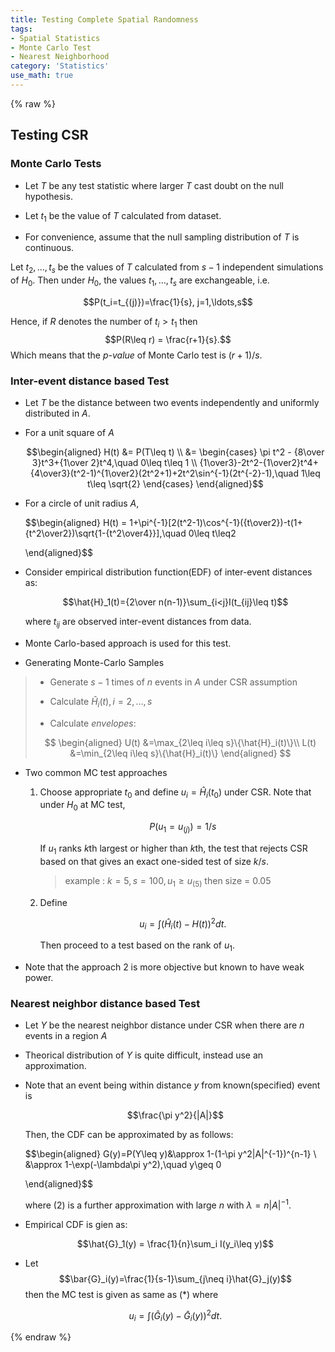 ```yaml
---
title: Testing Complete Spatial Randomness
tags:
- Spatial Statistics
- Monte Carlo Test
- Nearest Neighborhood
category: 'Statistics'
use_math: true
---
```

{% raw %}
## Testing CSR

### Monte Carlo Tests

-   Let $T$ be any test statistic where larger $T$ cast doubt on the
    null hypothesis.

-   Let $t_1$ be the value of $T$ calculated from dataset.

-   For convenience, assume that the null sampling distribution of $T$
    is continuous.

Let $t_2,\ldots,t_s$ be the values of $T$ calculated from $s-1$
independent simulations of $H_0$. Then under $H_0$, the values
$t_1,\ldots,t_s$ are exchangeable, i.e.

$$P(t_i=t_{(j)})=\frac{1}{s}, j=1,\ldots,s$$ 

Hence, if $R$ denotes the
number of $t_i>t_1$ then $$P(R\leq r) = \frac{r+1}{s}.$$ Which means
that the *p-value* of Monte Carlo test is $(r+1)/s$.

### Inter-event distance based Test 

-   Let $T$ be the distance between two events independently and
    uniformly distributed in $A$.

-   For a unit square of $A$ 

    $$\begin{aligned}
        H(t) &= P(T\leq t) \\
        &= 
        \begin{cases}
        \pi t^2 - {8\over 3}t^3+{1\over 2}t^4,\quad 0\leq t\leq 1 \\
        {1\over3}-2t^2-{1\over2}t^4+{4\over3}(t^2-1)^{1\over2}(2t^2+1)+2t^2\sin^{-1}(2t^{-2}-1),\quad 1\leq t\leq \sqrt{2}
        \end{cases}
    \end{aligned}$$

-   For a circle of unit radius $A$, 

    $$\begin{aligned}
            H(t) = 1+\pi^{-1}[2(t^2-1)\cos^{-1}({t\over2})-t(1+{t^2\over2})\sqrt{1-{t^2\over4}}],\quad 0\leq t\leq2
        
    \end{aligned}$$

-   Consider empirical distribution function(EDF) of inter-event
    distances as:
    
    $$\hat{H}_1(t)={2\over n(n-1)}\sum_{i<j}I(t_{ij}\leq t)$$ 
    
    where
    $t_{ij}$ are observed inter-event distances from data.

-   Monte Carlo-based approach is used for this test.

-   Generating Monte-Carlo Samples

> -   Generate $s-1$ times of $n$ events in $A$ under CSR assumption
>
> -   Calculate $\hat{H}_i(t), i=2,\ldots,s$
>
> -   Calculate *envelopes*: 
>    
> $$
> \begin{aligned}
> U(t) &=\max_{2\leq i\leq s}\{\hat{H}_i(t)\}\\
> L(t) &=\min_{2\leq i\leq s}\{\hat{H}_i(t)\}
> \end{aligned}
> $$

-   Two common MC test approaches

    1.  Choose appropriate $t_0$ and define $u_i=\hat{H}_i(t_0)$ under
        CSR. Note that under $H_0$ at MC test, 
        
        $$P(u_1=u_{(j)})=1/s$$
        
        If $u_1$ ranks $k$th largest or higher than $k$th, the test that rejects CSR based on that gives an exact one-sided test of size
        $k/s$.
        
        > example : $k=5, s=100, u_1\geq u_{(5)}$ then size = 0.05

    2.  Define 
        
        $$u_i = \int(\hat{H}_i(t)-H(t))^2 dt.\tag{*}$$ 
        
        Then proceed to a test based on the rank of $u_1$.

-   Note that the approach 2 is more objective but known to have weak
    power.

### Nearest neighbor distance based Test 

-   Let $Y$ be the nearest neighbor distance under CSR when there are
    $n$ events in a region $A$

-   Theorical distribution of $Y$ is quite difficult, instead use an
    approximation.

-   Note that an event being within distance $y$ from known(specified)
    event is 
    
    $$\frac{\pi y^2}{|A|}$$ 
    
    Then, the CDF can be approximated by as follows: 
    
    $$\begin{aligned}
            G(y)=P(Y\leq y)&\approx 1-(1-\pi y^2|A|^{-1})^{n-1} \\        
            &\approx 1-\exp(-\lambda\pi y^2),\quad y\geq 0
        
    \end{aligned}$$ 
    
    where (2) is a further approximation with large $n$ with $\lambda=n\vert A\vert^{-1}$.

-   Empirical CDF is gien as:

    $$\hat{G}_1(y) = \frac{1}{n}\sum_i I(y_i\leq y)$$

-   Let $$\bar{G}_i(y)=\frac{1}{s-1}\sum_{j\neq i}\hat{G}_j(y)$$ then the MC test is given as same as (\*) where
    
    $$u_i = \int(\hat{G} _i(y)-\bar{G}_i(y))^2 dt.$$

{% endraw %}